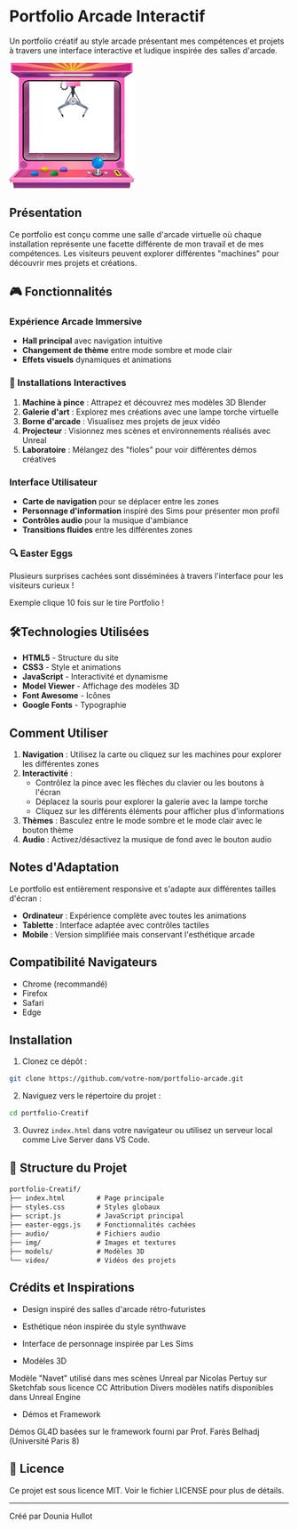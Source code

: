 # Portfolio Arcade Interactif

Un portfolio créatif au style arcade présentant mes compétences et projets à travers une interface interactive et ludique inspirée des salles d'arcade.

![Aperçu du Portfolio Arcade](img/claw.png)

## Présentation

Ce portfolio est conçu comme une salle d'arcade virtuelle où chaque installation représente une facette différente de mon travail et de mes compétences. Les visiteurs peuvent explorer différentes "machines" pour découvrir mes projets et créations.

## 🎮 Fonctionnalités

### Expérience Arcade Immersive
- **Hall principal** avec navigation intuitive
- **Changement de thème** entre mode sombre et mode clair
- **Effets visuels** dynamiques et animations

### 🎲 Installations Interactives
1. **Machine à pince** : Attrapez et découvrez mes modèles 3D Blender
2. **Galerie d'art** : Explorez mes créations avec une lampe torche virtuelle
3. **Borne d'arcade** : Visualisez mes projets de jeux vidéo
4. **Projecteur** : Visionnez mes scènes et environnements réalisés avec Unreal
5. **Laboratoire** : Mélangez des "fioles" pour voir différentes démos créatives

### Interface Utilisateur
- **Carte de navigation** pour se déplacer entre les zones
- **Personnage d'information** inspiré des Sims pour présenter mon profil
- **Contrôles audio** pour la musique d'ambiance
- **Transitions fluides** entre les différentes zones

### 🔍 Easter Eggs
Plusieurs surprises cachées sont disséminées à travers l'interface pour les visiteurs curieux !

Exemple clique 10 fois sur le tire Portfolio !

## 🛠Technologies Utilisées

- **HTML5** - Structure du site
- **CSS3** - Style et animations
- **JavaScript** - Interactivité et dynamisme
- **Model Viewer** - Affichage des modèles 3D
- **Font Awesome** - Icônes
- **Google Fonts** - Typographie

## Comment Utiliser

1. **Navigation** : Utilisez la carte ou cliquez sur les machines pour explorer les différentes zones
2. **Interactivité** :
   - Contrôlez la pince avec les flèches du clavier ou les boutons à l'écran
   - Déplacez la souris pour explorer la galerie avec la lampe torche
   - Cliquez sur les différents éléments pour afficher plus d'informations
3. **Thèmes** : Basculez entre le mode sombre et le mode clair avec le bouton thème
4. **Audio** : Activez/désactivez la musique de fond avec le bouton audio

## Notes d'Adaptation

Le portfolio est entièrement responsive et s'adapte aux différentes tailles d'écran :
- **Ordinateur** : Expérience complète avec toutes les animations
- **Tablette** : Interface adaptée avec contrôles tactiles
- **Mobile** : Version simplifiée mais conservant l'esthétique arcade

## Compatibilité Navigateurs

- Chrome (recommandé)
- Firefox
- Safari
- Edge

## Installation

1. Clonez ce dépôt :
```bash
git clone https://github.com/votre-nom/portfolio-arcade.git
```

2. Naviguez vers le répertoire du projet :
```bash
cd portfolio-Creatif
```

3. Ouvrez `index.html` dans votre navigateur ou utilisez un serveur local comme Live Server dans VS Code.

## 📂 Structure du Projet

```
portfolio-Creatif/
├── index.html        # Page principale
├── styles.css        # Styles globaux
├── script.js         # JavaScript principal
├── easter-eggs.js    # Fonctionnalités cachées
├── audio/            # Fichiers audio
├── img/              # Images et textures
├── models/           # Modèles 3D
└── video/            # Vidéos des projets
```

## Crédits et Inspirations

- Design inspiré des salles d'arcade rétro-futuristes
- Esthétique néon inspirée du style synthwave
- Interface de personnage inspirée par Les Sims

- Modèles 3D

Modèle "Navet" utilisé dans mes scènes Unreal par Nicolas Pertuy sur Sketchfab sous licence CC Attribution
Divers modèles natifs disponibles dans Unreal Engine

- Démos et Framework

Démos GL4D basées sur le framework fourni par Prof. Farès Belhadj (Université Paris 8)

## 📝 Licence

Ce projet est sous licence MIT. Voir le fichier LICENSE pour plus de détails.

---

Créé par Dounia Hullot
